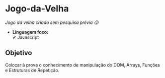 # Jogo-da-Velha

*Jogo da velha criado sem pesquisa prévia 😝*

- **Linguagem foco:** <br>
✔ Javascript 

## Objetivo

Colocar à prova o conhecimento de manipulação do DOM, Arrays, Funções e Estruturas de Repetição.

